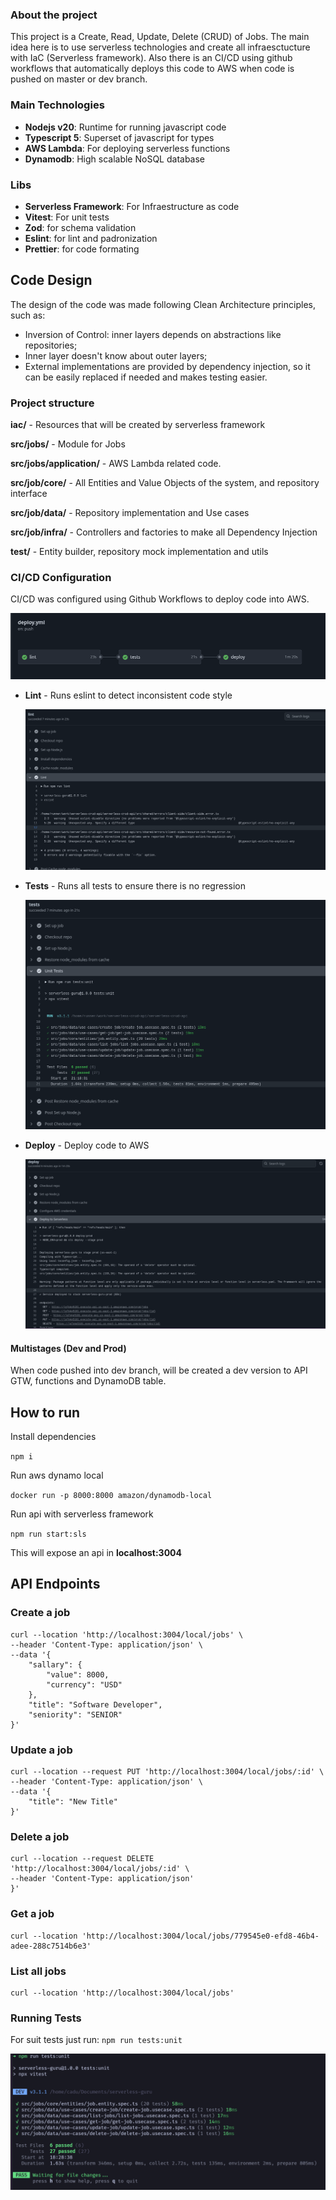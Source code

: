 ### About the project

This project is a Create, Read, Update, Delete (CRUD) of Jobs. The main idea here is to use serverless technologies and create all infraesctucture with IaC (Serverless framework). Also there is an CI/CD using github workflows that automatically deploys this code to AWS when code is pushed on master or dev branch.

### Main Technologies

- **Nodejs v20**: Runtime for running javascript code
- **Typescript 5**: Superset of javascript for types
- **AWS Lambda**: For deploying serverless functions
- **Dynamodb**: High scalable NoSQL database

### Libs

- **Serverless Framework**: For Infraestructure as code
- **Vitest**: For unit tests
- **Zod**: for schema validation
- **Eslint**: for lint and padronization
- **Prettier**: for code formating

## Code Design

The design of the code was made following Clean Architecture principles, such as:

- Inversion of Control: inner layers depends on abstractions like repositories;
- Inner layer doesn't know about outer layers;
- External implementations are provided by dependency injection, so it can be easily replaced if needed and makes testing easier.

### Project structure

**iac/** - Resources that will be created by serverless framework

**src/jobs/** - Module for Jobs

**src/jobs/application/** - AWS Lambda related code.

**src/job/core/** - All Entities and Value Objects of the system, and repository interface

**src/job/data/** - Repository implementation and Use cases

**src/job/infra/** - Controllers and factories to make all Dependency Injection

**test/** - Entity builder, repository mock implementation and utils

### CI/CD Configuration

CI/CD was configured using Github Workflows to deploy code into AWS.

![image](images/ci-cd.png)

- **Lint** - Runs eslint to detect inconsistent code style

  ![image](images/ci-cd-lint.png)

- **Tests** - Runs all tests to ensure there is no regression

  ![image](images/ci-cd-tests.png)

- **Deploy** - Deploy code to AWS

  ![image](images/ci-cd-deploy.png)

#### Multistages (Dev and Prod)

When code pushed into dev branch, will be created a dev version to API GTW, functions and DynamoDB table.

## How to run

Install dependencies

`npm i`

Run aws dynamo local

`docker run -p 8000:8000 amazon/dynamodb-local`

Run api with serverless framework

`npm run start:sls`

This will expose an api in **localhost:3004**

## API Endpoints

### Create a job

```
curl --location 'http://localhost:3004/local/jobs' \
--header 'Content-Type: application/json' \
--data '{
    "sallary": {
        "value": 8000,
        "currency": "USD"
    },
    "title": "Software Developer",
    "seniority": "SENIOR"
}'
```

### Update a job

```
curl --location --request PUT 'http://localhost:3004/local/jobs/:id' \
--header 'Content-Type: application/json' \
--data '{
    "title": "New Title"
}'

```

### Delete a job

```
curl --location --request DELETE 'http://localhost:3004/local/jobs/:id' \
--header 'Content-Type: application/json'
}'
```

### Get a job

```
curl --location 'http://localhost:3004/local/jobs/779545e0-efd8-46b4-adee-288c7514b6e3'
```

### List all jobs

```
curl --location 'http://localhost:3004/local/jobs'
```

### Running Tests

For suit tests just run:
`npm run tests:unit`

![image](images/tests.png)
